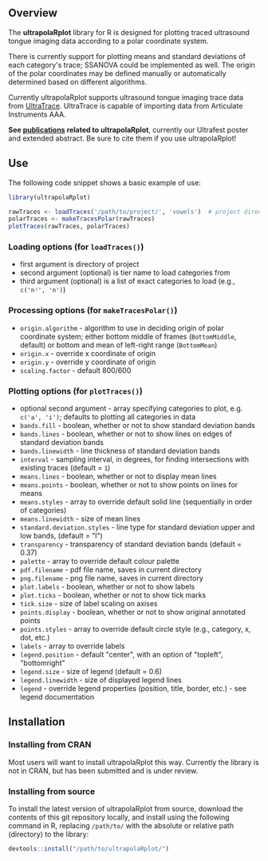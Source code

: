 ## Overview

The **ultrapolaRplot** library for R is designed for plotting traced ultrasound tongue imaging data according to a polar coordinate system.

There is currently support for plotting means and standard deviations of each category's trace; SSANOVA could be implemented as well.  The origin of the polar coordinates may be defined manually or automatically determined based on different algorithms.

Currently ultrapolaRplot supports ultrasound tongue imaging trace data from [UltraTrace](https://github.com/SwatPhonLab/UltraTrace).  UltraTrace is capable of importing data from Articulate Instruments AAA.

**See [publications](https://github.com/SwatPhonLab/ultrapolaRplot-pubs) related to ultrapolaRplot**, currently our Ultrafest poster and extended abstract.  Be sure to cite them if you use ultrapolaRplot!


## Use

The following code snippet shows a basic example of use:

```R
library(ultrapolaRplot)

rawTraces <- loadTraces('/path/to/project/', 'vowels')  # project directory containing UltraTrace metadata file; tier to identify non-empty elements from for categories to plot
polarTraces <- makeTracesPolar(rawTraces)
plotTraces(rawTraces, polarTraces)
```

### Loading options (for `loadTraces()`)
* first argument is directory of project
* second argument (optional) is tier name to load categories from
* third argument (optional) is a list of exact categories to load (e.g., `c('nʲ', 'n')`)

### Processing options (for `makeTracesPolar()`)
* `origin.algorithm` - algorithm to use in deciding origin of polar coordinate system; either bottom middle of frames (`BottomMiddle`, default) or bottom and mean of left-right range (`BottomMean`)
* `origin.x` - override x coordinate of origin
* `origin.y` - override y coordinate of origin
* `scaling.factor` - default 800/600

### Plotting options (for `plotTraces()`)
* optional second argument - array specifying categories to plot, e.g. `c('a', 'i')`; defaults to plotting all categories in data
* `bands.fill` - boolean, whether or not to show standard deviation bands
* `bands.lines` - boolean, whether or not to show lines on edges of standard deviation bands
* `bands.linewidth` - line thickness of standard deviation bands
* `interval` - sampling interval, in degrees, for finding intersections with existing traces (default = `1`)
* `means.lines` - boolean, whether or not to display mean lines
* `means.points` - boolean, whether or not to show points on lines for means
* `means.styles` - array to override default solid line (sequentially in order of categories)
* `means.linewidth` - size of mean lines
* `standard.deviation.styles` - line type for standard deviation upper and low bands, (default = "l")
* `transparency` - transparency of standard deviation bands (default = 0.37)
* `palette` - array to override default colour palette
* `pdf.filename` - pdf file name, saves in current directory
* `png.filename` - png file name, saves in current directory
* `plot.labels` - boolean, whether or not to show labels
* `plot.ticks` - boolean, whether or not to show tick marks
* `tick.size` - size of label scaling on axises
* `points.display` - boolean, whether or not to show original annotated points
* `points.styles` - array to override default circle style (e.g., category, x, dot, etc.)
* `labels` - array to override labels
* `legend.position` - default "center", with an option of "topleft", "bottomright"
* `legend.size` - size of legend (default = 0.6)
* `legend.linewidth` - size of displayed legend lines 
* `legend` - override legend properties (position, title, border, etc.) - see legend documentation

## Installation

### Installing from CRAN

Most users will want to install ultrapolaRplot this way.  Currently the library is not in CRAN, but has been submitted and is under review.

### Installing from source

To install the latest version of ultrapolaRplot from source, download the contents of this git repository locally, and install using the following command in R, replacing `/path/to/` with the absolute or relative path (directory) to the library:

```R
devtools::install("/path/to/ultrapolaRplot/")
```

